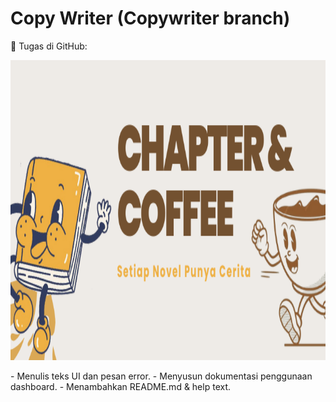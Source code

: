 # Copy Writer (Copywriter branch)
📍 Tugas di GitHub:
<p align="center">
  <img width="1920" height="480" src="Image/Header Chapter & Coffee .png">
</p>
- Menulis teks UI dan pesan error.
- Menyusun dokumentasi penggunaan dashboard.
- Menambahkan README.md & help text.
